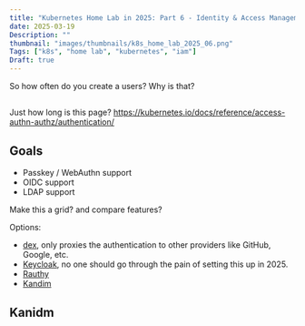 ```yaml
---
title: "Kubernetes Home Lab in 2025: Part 6 - Identity & Access Management"
date: 2025-03-19
Description: ""
thumbnail: "images/thumbnails/k8s_home_lab_2025_06.png"
Tags: ["k8s", "home lab", "kubernetes", "iam"]
Draft: true
---
```


So how often do you create a users? Why is that?

##

Just how long is this page?
https://kubernetes.io/docs/reference/access-authn-authz/authentication/

## Goals

+ Passkey / WebAuthn support
+ OIDC support
+ LDAP support

Make this a grid? and compare features?

Options:

+ [dex](https://github.com/dexidp/dex), only proxies the authentication to other providers like GitHub, Google, etc.
+ [Keycloak](https://www.keycloak.org/), no one should go through the pain of setting this up in 2025.
+ [Rauthy](https://sebadob.github.io/rauthy/intro.html)
+ [Kandim](https://kanidm.github.io/kanidm/stable/introduction_to_kanidm.html)


## Kanidm
